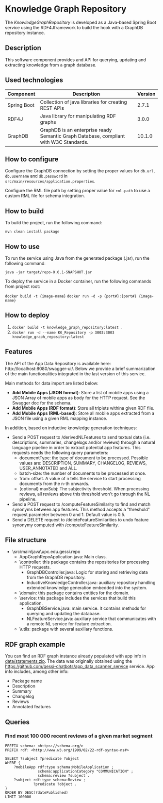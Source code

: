 # Knowledge Graph Repository

The *KnowledgeGraphRepository* is developed as a Java-based Spring Boot service using the RDF4Jframework to build the hook with a GraphDB repository instance. 

## Description

This software component provides and API for querying, updating and extracting knowledge from a graph database. 

## Used technologies

| Component   | Description                                                                           | Version |
|-------------|---------------------------------------------------------------------------------------|---------|
| Spring Boot | Collection of java libraries for creating REST APIs                                   | 2.7.1   |
| RDF4J       | Java library for manipulating RDF graphs                                              | 3.0.0   | 
| GraphDB     | GraphDB is an enterprise ready Semantic Graph Database, compliant with W3C Standards. | 10.1.0  |



## How to configure

Configure the GraphDB connection by setting the proper values for ```db.url```, ```db.username``` and ```db.password``` in ```src/main/resources/application.properties```.

Configure the RML file path by setting proper value for ```rml.path``` to use a custom RML file for schema integration.

## How to build

To build the project, run the following command:

```mvn clean install package```

## How to use

To run the service using Java from the generated package (.jar), run the following command:

```java -jar target/repo-0.0.1-SNAPSHOT.jar```

To deploy the service in a Docker container, run the following commands from project root:

```docker build -t {image-name}```
```docker run -d -p {port#}:{port#} {image-name}```


## How to deploy
1. 
    `docker build -t knowledge_graph_repository:latest .`
2. 
    `docker run -d --name KG_Repository -p 3003:3003 knowledge_graph_repository:latest`

## Features

The API of the App Data Repository is available here: http://localhost:8080/swagger-ui/. Below we provide a brief summarization of the main functionalities integrated in the last version of this service.

Main methods for data import are listed below:

- **Add Mobile Apps (JSON format)**: Store a list of mobile apps using a JSON Array of mobile apps as body for the HTTP request. See the Swagger doc for the schema.
- **Add Mobile Apps (RDF format)**: Store all triplets withina given RDF file.
- **Add Mobile Apps (RML-based)**: Store all mobile apps extracted from a JSON file using a given RML mapping instance.

In addition, based on inductive knowledge generation techniques:

- Send a POST request to /derivedNLFeatures to send textual data (i.e. descriptions, summaries, changelogs and/or reviews) through a natural language pipeline in order to extract potential app features. This requests needs the following query parameters:
  - documentType: the type of document to be processed. Possible values are: DESCRIPTION, SUMMARY, CHANGELOG, REVIEWS, USER_ANNOTATED and ALL.
  - batch-size: the number of documents to be processed at once.
  - from: offset. A value of n tells the service to start processing documents from the n-th onwards.
  - (optional) maxSubj: The subjectivity threshold. When processing reviews, all reviews above this threshold won't go through the NL pipeline.
- Send a POST request to /computeFeatureSimilarity to find and match synonyms between app features. This method accepts a "threshold" request parameter between 0 and 1. Default value is 0.5.
- Send a DELETE request to /deleteFeatureSimilarities to undo feature synonymy computed with /computeFeatureSimilarity.

## File structure

- \src\main\java\upc.edu.gessi.repo
  - AppGraphRepoApplication.java: Main class.
  - \controller: this package contains the repositories for processing HTTP requests.
  	- GraphDBController.java: Logic for storing and retrieving data from the GraphDB repository.
    - InductiveKnowledgeController.java: auxiliary repository handling extended knowledge generation embedded into the system.
  - \domain: this package contains entities for the domain.
  - \service: this package includes the services that build this application.
    - GraphDBService.java: main service. It contains methods for querying and updating the database.
    - NLFeatureService.java: auxiliary service that communicates with a remote NL service for feature extraction.
  - \utils: package with several auxiliary functions.

## RDF graph example
You can find an RDF graph instance already populated with app info in [data/statements.zip](https://github.com/gessi-chatbots/app_data_repository/tree/master/data). The data was originally obtained using the https://github.com/gessi-chatbots/app_data_scanner_service service.
App info includes, among other info:

- Package name
- Description
- Summary
- Changelog
- Reviews
- Annotated features


## Queries

### Find most 100 000 recent reviews of a given market segment

``` 
PREFIX schema: <https://schema.org/>
PREFIX rdf: <http://www.w3.org/1999/02/22-rdf-syntax-ns#>

SELECT ?subject ?predicate ?object
WHERE {
    ?mobileApp rdf:type schema:MobileApplication ;
               schema:applicationCategory "COMMUNICATION" ;
               schema:review ?subject .
    ?subject rdf:type schema:Review ;
             ?predicate ?object .
}
ORDER BY DESC(?datePublished)
LIMIT 100000
```

